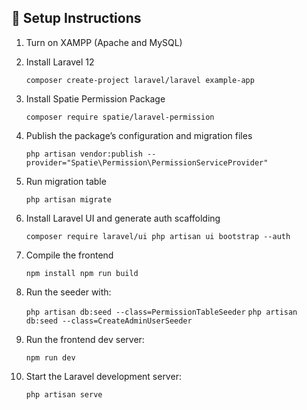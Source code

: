 
## 📄 Setup Instructions

1. Turn on XAMPP (Apache and MySQL)

2. Install Laravel 12

   `composer create-project laravel/laravel example-app`

3. Install Spatie Permission Package

   `composer require spatie/laravel-permission`

4. Publish the package’s configuration and migration files

   `php artisan vendor:publish --provider="Spatie\Permission\PermissionServiceProvider"`

5. Run migration table

   `php artisan migrate`

6. Install Laravel UI and generate auth scaffolding

   `composer require laravel/ui
    php artisan ui bootstrap --auth`

7. Compile the frontend

   `npm install
    npm run build`

8. Run the seeder with:

    `php artisan db:seed --class=PermissionTableSeeder`
    `php artisan db:seed --class=CreateAdminUserSeeder`

9. Run the frontend dev server:

    `npm run dev`

10. Start the Laravel development server:

    `php artisan serve`
